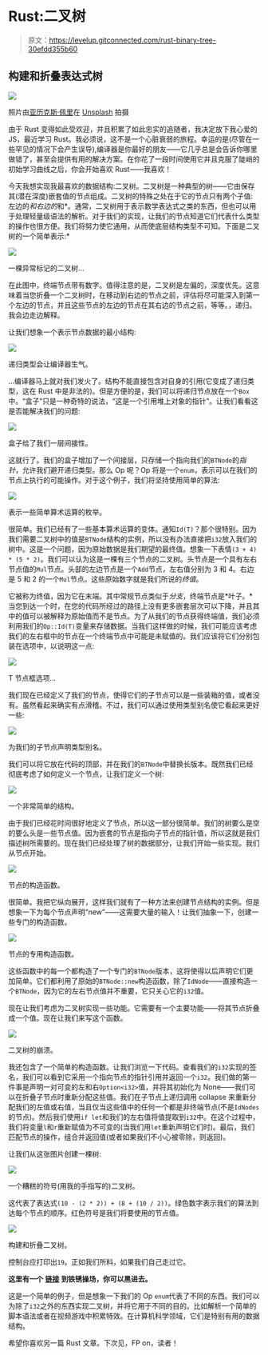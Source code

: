 # Rust:二叉树

> 原文：<https://levelup.gitconnected.com/rust-binary-tree-30efdd355b60>

## 构建和折叠表达式树

![](img/f3d8568829c89d5c9f520ed80e02a052.png)

照片由[亚历克斯·佩里](https://unsplash.com/@alexperri?utm_source=medium&utm_medium=referral)在 [Unsplash](https://unsplash.com?utm_source=medium&utm_medium=referral) 拍摄

由于 Rust 变得如此受欢迎，并且积累了如此忠实的追随者，我决定放下我心爱的 JS，最近学习 Rust。我必须说，这不是一个心脏衰弱的旅程。幸运的是(尽管在一些罕见的情况下会产生误导),编译器是你最好的朋友——它几乎总是会告诉你哪里做错了，甚至会提供有用的解决方案。在你花了一段时间使用它并且克服了陡峭的初始学习曲线之后，你会开始喜欢 Rust——我喜欢！

今天我想实现我最喜欢的数据结构:二叉树。二叉树是一种典型的树——它由保存其(潜在深度)嵌套值的节点组成。二叉树的特殊之处在于它的节点只有两个子值:左边的*和右边的*和*。通常，二叉树用于表示数学表达式之类的东西，但也可以用于处理轻量级语法的解析。对于我们的实现，让我们的节点知道它们代表什么类型的操作也很方便。我们将努力使它通用，从而使底层结构类型不可知。下面是二叉树的一个简单表示:*

![](img/99ae11273f77575c27c193dc38ce5584.png)

一棵异常标记的二叉树…

在此图中，终端节点带有数字。值得注意的是，二叉树是左偏的，深度优先。这意味着当您折叠一个二叉树时，在移动到右边的节点之前，评估将尽可能深入到第一个左边的节点，并且这些节点的左边的节点在其右边的节点之前，等等。，递归。我会边走边解释。

让我们想象一个表示节点数据的最小结构:

![](img/9113f3281d2e811a11857e202f3bccc9.png)

递归类型会让编译器生气。

…编译器马上就对我们发火了。结构不能直接包含对自身的引用(它变成了递归类型，这在 Rust 中是非法的)。但是方便的是，我们可以将递归节点放在一个`Box`中。“盒子”只是一种奇特的说法，“这是一个引用堆上对象的指针”。让我们看看这是否能解决我们的问题:

![](img/facf6134a5dd67145cb6ee04f916b983.png)

盒子给了我们一层间接性。

这就行了。我们的盒子增加了一个间接层，只存储一个指向我们的`BTNode`的*指针*，允许我们避开递归类型。那么 Op 呢？Op 将是一个`enum`，表示可以在我们的节点上执行的可能操作。对于这个例子，我们将坚持使用简单的算法:

![](img/206eb3e462c72710033240d3b31763da.png)

表示一些简单算术运算的枚举。

很简单。我们已经有了一些基本算术运算的变体。通知`Id(T)`？那个很特别。因为我们需要二叉树中的值是`BTNode`结构的实例，所以没有办法直接把`i32`放入我们的树中。这是一个问题，因为原始数据是我们期望的最终值。想象一下表情`(3 + 4) * (5 * 2)`。我们可以认为这是一棵有三个节点的二叉树。头节点是一个具有左右节点值的`Mul`节点。头部的左边节点是一个`Add`节点，左右值分别为 3 和 4。右边是 5 和 2 的一个`Mul`节点。这些原始数字就是我们所说的*终值*。

它被称为终值，因为它在末端。其中常规节点类似于*分支*，终端节点是*叶子。*当您到达一个时，在您的代码所经过的路径上没有更多嵌套层次可以下降，并且其中的值可以被解释为原始值而不是节点。为了从我们的节点获得终端值，我们必须利用我们的`Op::Id(T)`变量来存储数据。当我们这样做的时候，我们可能应该考虑我们的左右框中的节点在一个终端节点中可能是未赋值的。我们应该将它们分别包装在选项中，以说明这一点:

![](img/b4b52cb846f28d265b6c206a6612adc8.png)

T 节点框选项…

我们现在已经定义了我们的节点，使得它们的子节点可以是一些装箱的值，或者没有。虽然看起来确实有点滑稽。不过，我们可以通过使用类型别名使它看起来更好一些:

![](img/db247910c517254bf727c8ace29a99e9.png)

为我们的子节点声明类型别名。

我们可以将它放在代码的顶部，并在我们的`BTNode`中替换长版本。既然我们已经彻底考虑了如何定义一个节点，让我们定义一个树:

![](img/abb91c9bb4c01e97a762415d0fe71b8f.png)

一个非常简单的结构。

由于我们已经花时间很好地定义了节点，所以这一部分很简单。我们的树要么是空的要么头是一些节点值。因为嵌套的节点是指向子节点的指针值，所以这就是我们描述树所需要的。现在我们已经处理了树的数据部分，让我们开始一些实现。我们从节点开始。

![](img/89fc790cf2490aecb333f32256d39e5b.png)

节点的构造函数。

很简单。我把它纵向展开，这样我们就有了一种方法来创建节点结构的实例。但是想象一下为每个节点声明“new”——这需要大量的输入！让我们抽象一下，创建一些专门的构造函数。

![](img/9ede3bb39a5ae197cefaa11b0b659395.png)

节点的专用构造函数。

这些函数中的每一个都构造了一个专门的`BTNode`版本，这将使得以后声明它们更加简单。它们都利用了原始的`BTNode::new`构造函数，除了`IdNode`——直接构造一个`BTNode`，因为它的左右节点值并不重要，它只关心它的`i32`值。

现在让我们考虑为二叉树实现一些功能。它需要有一个主要功能——将其节点折叠成一个值。现在让我们来写这个函数。

![](img/a21f78bde9c0bb35e5b16cb8772c5096.png)

二叉树的崩溃。

我还包含了一个简单的构造函数。让我们浏览一下代码。查看我们的`i32`实现的签名，我们可以看到它采用一个指向节点的指针引用并返回一个`i32`。我们做的第一件事是声明一对可变的左和右`Option<i32>`值，并将其初始化为 None——我们可以在折叠子节点时重新分配这些值。我们在子节点上递归调用 collapse 来重新分配我们的左值或右值，当且仅当这些值中的任何一个都是非终端节点(不是`IdNodes`的节点)。然后我们使用`if let`和我们的左右值将值提取到`i32`中。在这个过程中，我们将变量`l`和`r`重新赋值为不可变的(当我们用`let`重新声明它们时)。最后，我们匹配节点的操作，组合并返回值(或者如果我们不小心被零除，则返回)。

让我们从这张图片创建一棵树:

![](img/2985065c3c9e40ca31c98366b5186fac.png)

一个糟糕的符号(用我的手指写的)二叉树。

这代表了表达式`(10 - (2 * 2)) + (8 + (10 / 2))`。绿色数字表示我们的算法到达每个节点的顺序。红色符号是我们将要使用的节点值。

![](img/035c89cc2cae856d669330c3ffe6198b.png)

构建和折叠二叉树。

控制台应打印出`19`。正如我们所料，如果我们自己走过它。

**这里有一个** [**链接**](https://play.rust-lang.org/?version=stable&mode=debug&edition=2018&gist=1ed66ba070c1c4990525fe5fae9a5699) **到铁锈操场，你可以黑进去。**

这是一个简单的例子，但是想象一下我们的 Op `enum`代表了不同的东西。我们可以为除了`i32`之外的东西实现二叉树，并将它用于不同的目的。比如解析一个简单的脚本语法或者在视频游戏中积累特效。在计算机科学领域，它们是特别有用的数据结构。

希望你喜欢另一篇 Rust 文章。下次见，FP on，读者！
